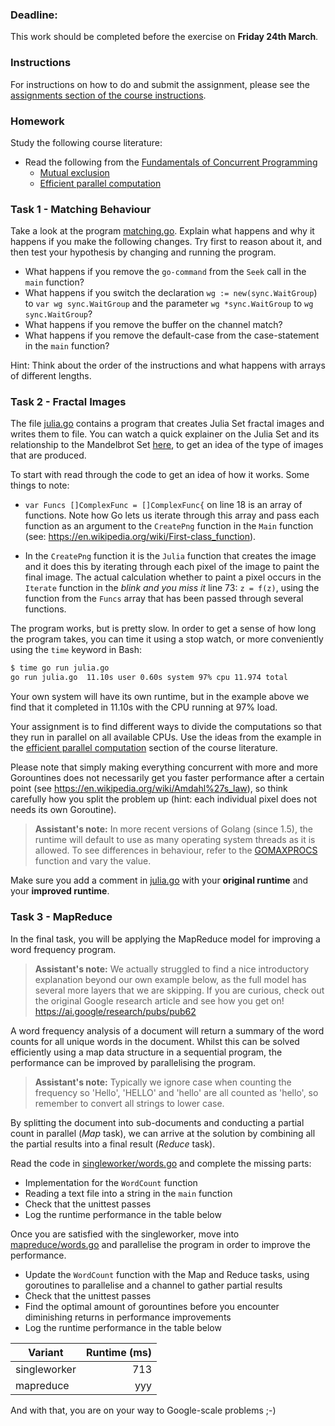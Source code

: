 ### Deadline:

This work should be completed before the exercise on **Friday 24th March**.

### Instructions

For instructions on how to do and submit the assignment, please see the
[assignments section of the course instructions](https://gits-15.sys.kth.se/inda-21/course-instructions#assignments).

### Homework

Study the following course literature:

- Read the following from the [Fundamentals of Concurrent Programming](http://yourbasic.org/golang/concurrent-programming/)
  - [Mutual exclusion](http://yourbasic.org/golang/mutex-explained/)
  - [Efficient parallel computation](http://yourbasic.org/golang/efficient-parallel-computation/)

### Task 1 - Matching Behaviour

Take a look at the program [matching.go](src/matching.go). Explain what happens and why it happens if you make the following changes. Try first to reason about it, and then test your hypothesis by changing and running the program.

- What happens if you remove the `go-command` from the `Seek` call in the `main` function?
- What happens if you switch the declaration `wg := new(sync.WaitGroup`) to `var wg sync.WaitGroup` and the parameter `wg *sync.WaitGroup` to `wg sync.WaitGroup`?
- What happens if you remove the buffer on the channel match?
- What happens if you remove the default-case from the case-statement in the `main` function?

Hint: Think about the order of the instructions and what happens with arrays of different lengths.

### Task 2 - Fractal Images

The file [julia.go](src/julia.go) contains a program that creates Julia Set
fractal images and writes them to file. You can watch a quick explainer on the Julia Set
and its relationship to the Mandelbrot Set
[here](https://www.youtube.com/watch?v=mg4bp7G0D3s), to get an idea of the type
of images that are produced.

To start with read through the code to get an idea of how it works. Some things
to note:

- `var Funcs []ComplexFunc = []ComplexFunc{` on line 18 is an array of functions.
  Note how Go lets us iterate through this array and pass each function as an
  argument to the `CreatePng` function in the `Main` function (see:
  https://en.wikipedia.org/wiki/First-class_function).

- In the `CreatePng` function it is the `Julia` function that creates the image and it does this by iterating through each pixel of the image to paint the final
  image. The actual calculation whether to paint a pixel occurs in the `Iterate`
  function in the _blink and you miss it_ line 73: `z = f(z)`, using the function from the `Funcs` array that has been passed through several functions.

The program works, but is pretty slow. In order to get a sense of how long the
program takes, you can time it using a stop watch, or more conveniently using
the `time` keyword in Bash:

```bash
$ time go run julia.go
go run julia.go  11.10s user 0.60s system 97% cpu 11.974 total
```

Your own system will have its own runtime, but in the example above we find that
it completed in 11.10s with the CPU running at 97% load.

Your assignment is to find different ways to divide the computations so that
they run in parallel on all available CPUs. Use the ideas from the example in
the [efficient parallel
computation](http://yourbasic.org/golang/efficient-parallel-computation/)
section of the course literature.

Please note that simply making everything concurrent with more and more Gorountines does not necessarily get you faster performance after a certain point (see https://en.wikipedia.org/wiki/Amdahl%27s_law), so think carefully how you split the problem up (hint: each individual pixel does not needs its own Goroutine).

> **Assistant's note:** In more recent versions of Golang (since 1.5), the runtime will default to use as many operating system threads as it is allowed. To see differences in behaviour, refer to the [GOMAXPROCS](https://golang.org/pkg/runtime/#GOMAXPROCS) function and vary the value.

Make sure you add a comment in [julia.go](src/julia.go) with your **original
runtime** and your **improved runtime**.

### Task 3 - MapReduce

In the final task, you will be applying the MapReduce model for improving a word frequency program.

> **Assistant's note:** We actually struggled to find a nice introductory explanation beyond our own example below, as the full model has several more layers that we are skipping. If you are curious, check out the original Google research article and see how you get on! https://ai.google/research/pubs/pub62

A word frequency analysis of a document will return a summary of the word counts for all unique words in the document. Whilst this can be solved efficiently using a map data structure in a sequential program, the performance can be improved by parallelising the program.

> **Assistant's note:** Typically we ignore case when counting the frequency so 'Hello', 'HELLO' and 'hello' are all counted as 'hello', so remember to convert all strings to lower case.

By splitting the document into sub-documents and conducting a partial count in parallel (_Map_ task), we can arrive at the solution by combining all the partial results into a final result (_Reduce_ task).

Read the code in [singleworker/words.go](src/singleworker/words.go) and complete the missing parts:

- Implementation for the `WordCount` function
- Reading a text file into a string in the `main` function
- Check that the unittest passes
- Log the runtime performance in the table below

Once you are satisfied with the singleworker, move into [mapreduce/words.go](src/mapreduce/words.go) and parallelise the program in order to improve the performance.

- Update the `WordCount` function with the Map and Reduce tasks, using goroutines to parallelise and a channel to gather partial results
- Check that the unittest passes
- Find the optimal amount of gorountines before you encounter diminishing returns in performance improvements
- Log the runtime performance in the table below

| Variant      | Runtime (ms) |
| ------------ | -----------: |
| singleworker |          713 |
| mapreduce    |          yyy |

And with that, you are on your way to Google-scale problems ;-)
